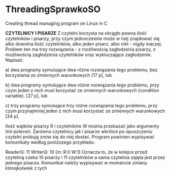 # ThreadingSprawkoSO
Creating thread managing program on Linux in C

**CZYTELNICY I PISARZE**
Z czytelni korzysta na okrągło pewna ilość czytelników i pisarzy, przy czym jednocześnie może w niej znajdować się albo dowolna ilość czytelników, albo jeden pisarz, albo nikt - nigdy inaczej. Problem ten ma trzy rozwiązania - z możliwością zagłodzenia pisarzy, z możliwością zagłodzenia czytelników oraz wykluczające zagłodzenie. Napisać:

a) dwa programy symulujące dwa różne rozwiązania tego problemu, bez korzystania ze zmiennych warunkowych [17 p], lub

b) dwa programy symulujące dwa różne rozwiązania tego problemu, przy czym jeden z nich musi korzystać ze zmiennych warunkowych (condition variable). [27 p], lub

c) trzy programy symulujące trzy różne rozwiązania tego problemu, przy czym przynajmniej jeden z nich musi korzystać ze zmiennych warunkowych [34 p].

Ilość wątków pisarzy R i czytelników W można przekazać jako argumenty linii poleceń. Zarówno czytelnicy jak i pisarze wkrótce po opuszczeniu czytelni próbują znów się do niej dostać. Program powinien wypisywać komunikaty według poniższego przykładu:

ReaderQ: 11 WriterQ: 10 [in: R:0 W:1]
Oznacza to, że w kolejce przed czytelnią czeka 10 pisarzy i 11 czytelników a sama czytelnia zajęta jest przez jednego pisarza. Komunikat należy wypisywać w momencie zmiany którejkolwiek z tych

